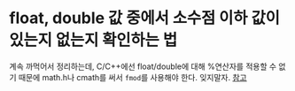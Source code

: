 # float, double 값 중에서 소수점 이하 값이 있는지 없는지 확인하는 법

계속 까먹어서 정리하는데, C/C++에선 float/double에 대해 %연산자를 적용할 수 없기 때문에 math.h나 cmath를 써서 `fmod`를 사용해야 한다. 잊지말자. [참고](https://plus.google.com/+SoftgearKo/posts/4Z2WW466VG6)


